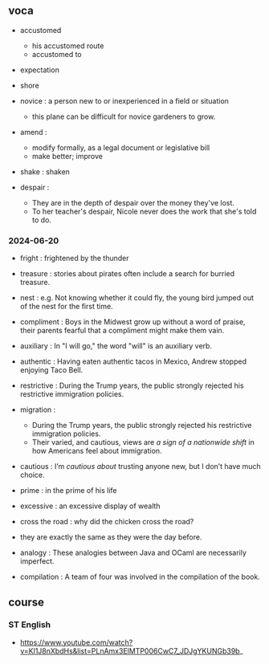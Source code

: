## voca

- accustomed
    - his accustomed route
    - accustomed to

- expectation
- shore

- novice : a person new to or inexperienced in a field or situation
    - this plane can be difficult for novice gardeners to grow.

- amend : 
    - modify formally, as a legal document or legislative bill
    - make better; improve

- shake : shaken
- despair : 
    - They are in the depth of despair over the money they've lost.
    - To her teacher's despair, Nicole never does the work that she's told to do.

### 2024-06-20

- fright : frightened by the thunder
- treasure : stories about pirates often include a search for burried treasure.

- nest : e.g. Not knowing whether it could fly, the young bird jumped out of the nest for the first time.
- compliment : Boys in the Midwest grow up without a word of praise, their parents fearful that a compliment might make them vain.

- auxiliary : In "I will go," the word "will" is an auxiliary verb.

- authentic : Having eaten authentic tacos in Mexico, Andrew stopped enjoying Taco Bell.

- restrictive : During the Trump years, the public strongly rejected his restrictive immigration policies.
- migration : 
    - During the Trump years, the public strongly rejected his restrictive immigration policies.
    - Their varied, and cautious, views are _a sign of a nationwide shift_ in how Americans feel about immigration.

- cautious : I’m _cautious about_ trusting anyone new, but I don’t have much choice.

- prime : in the prime of his life
- excessive : an excessive display of wealth

- cross the road : why did the chicken cross the road?
- they are exactly the same as they were the day before.

- analogy : These analogies between Java and OCaml are necessarily imperfect.
- compilation : A team of four was involved in the compilation of the book.

## course

### ST English

- https://www.youtube.com/watch?v=Kl1J8nXbdHs&list=PLnAmx3ElMTP006CwC7_JDJgYKUNGb39b_
